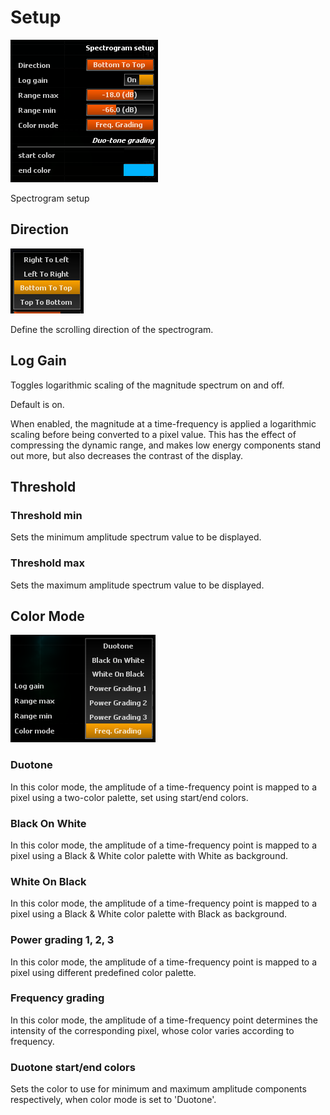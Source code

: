 # Setup
![](../../include/Spectrogram_Setup.png)

<link type="document" target="Spectrogram">Spectrogram</link>
setup

## Direction
![](../../include/SpectrogramSetupDirection.png)

Define the scrolling direction of the spectrogram.

## Log Gain
Toggles logarithmic scaling of the magnitude spectrum on and off.

Default is on.

When enabled, the magnitude at a time-frequency is applied a logarithmic scaling before being
converted to a pixel value. This has the effect of compressing the dynamic range, and makes low
energy components stand out more, but also decreases the contrast of the display.

## Threshold
### Threshold min

Sets the minimum amplitude spectrum value to be displayed.

### Threshold max

Sets the maximum amplitude spectrum value to be displayed.

## Color Mode

![](../../include/SpectrogramColorMode.png)

### Duotone
In this color mode, the amplitude of a time-frequency point is mapped to
a pixel using a two-color palette, set using start/end colors.

### Black On White
In this color mode, the amplitude of a time-frequency point is mapped to a pixel using a Black &amp;
White color palette with White as background.

### White On Black

In this color mode, the amplitude of a time-frequency point is mapped to a pixel using a Black &amp;
White color palette with Black as background.
### Power grading 1, 2, 3
In this color
mode, the amplitude of a time-frequency point is mapped to a pixel using different predefined color palette.

### Frequency grading
In this color mode, the amplitude of a time-frequency
point determines the intensity of the corresponding pixel, whose color varies according to frequency.

### Duotone start/end colors
Sets the color to use for minimum and maximum amplitude components respectively, when color mode is set to 'Duotone'.



